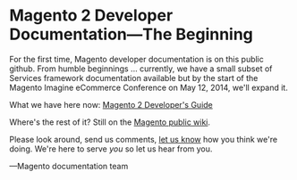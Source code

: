 <h1>Magento 2 Developer Documentation&mdash;The Beginning</h1>

For the first time, Magento developer documentation is on this public github.
From humble beginnings ... currently, we have a small subset of Services framework
documentation available but by the start of the Magento Imagine eCommerce Conference on
May 12, 2014, we'll expand it.

What we have here now: <a href="http://magento.github.io/devdocs/guides/m2devgde/V1.0.0.0/Default.htm" target="_blank">Magento 2 Developer's Guide</a>

Where's the rest of it? Still on the <a href="https://wiki.magento.com/display/MAGE2DOC/Magento+2+Product+Documentation" target="_blank">Magento public wiki</a>. 

Please look around, send us comments, [let us know](mailto:DL-Magento-Doc-Feedback@ebay.com) how you think we're doing.
We're here to serve _you_ so let us hear from you.

<p>&mdash;Magento documentation team</p>
